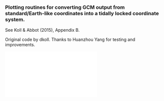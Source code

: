 ### Plotting routines for converting GCM output from standard/Earth-like coordinates into a tidally locked coordinate system.
See Koll & Abbot (2015), Appendix B.

Original code by dkoll.
Thanks to Huanzhou Yang for testing and improvements.

![Alt text](TL_coordinates/plot01.pdf?raw=true "Title")

